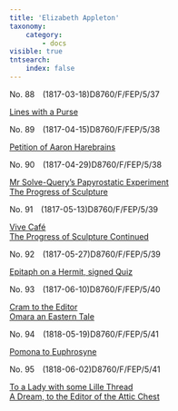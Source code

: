 ```yaml
---
title: 'Elizabeth Appleton'
taxonomy:
    category:
        - docs
visible: true
tntsearch:
    index: false
---
```


<div class="bottom">
<span class="meeting">No. 88&emsp;(1817-03-18)</span><span class="dro">D8760/F/FEP/5/37</span> <a href="https://calmview.derbyshire.gov.uk/calmview/Record.aspx?src=CalmView.Catalog&id=D8760%2fF%2fFEP%2f5%2f37" target="_blank"><i class="fa fa-external-link"></i></a>
</div>

[Lines with a Purse](../../season-9/meeting-88/purse)

<div class="bottom">
<span class="meeting">No. 89&emsp;(1817-04-15)</span><span class="dro">D8760/F/FEP/5/38</span> <a href="https://calmview.derbyshire.gov.uk/calmview/Record.aspx?src=CalmView.Catalog&id=D8760%2fF%2fFEP%2f5%2f38" target="_blank"><i class="fa fa-external-link"></i></a>
</div>

[Petition of Aaron Harebrains](../../season-9/meeting-89/petition)

<div class="bottom">
<span class="meeting">No. 90&emsp;(1817-04-29)</span><span class="dro">D8760/F/FEP/5/38</span> <a href="https://calmview.derbyshire.gov.uk/calmview/Record.aspx?src=CalmView.Catalog&id=D8760%2fF%2fFEP%2f5%2f38" target="_blank"><i class="fa fa-external-link"></i></a>
</div>

[Mr Solve-Query’s Papyrostatic Experiment](../../season-9/meeting-90/experiment)  
[The Progress of Sculpture](../../season-9/meeting-90/sculpture)

<div class="bottom">
<span class="meeting">No. 91&emsp;(1817-05-13)</span><span class="dro">D8760/F/FEP/5/39</span> <a href="https://calmview.derbyshire.gov.uk/calmview/Record.aspx?src=CalmView.Catalog&id=D8760%2fF%2fFEP%2f5%2f39" target="_blank"><i class="fa fa-external-link"></i></a>
</div>

[Vive Café](../../season-9/meeting-91/cafe)  
[The Progress of Sculpture Continued](../../season-9/meeting-91/sculpture)

<div class="bottom">
<span class="meeting">No. 92&emsp;(1817-05-27)</span><span class="dro">D8760/F/FEP/5/39</span> <a href="https://calmview.derbyshire.gov.uk/calmview/Record.aspx?src=CalmView.Catalog&id=D8760%2fF%2fFEP%2f5%2f39" target="_blank"><i class="fa fa-external-link"></i></a>
</div>

[Epitaph on a Hermit, signed Quiz](../../season-9/meeting-92/epitaph)  

<div class="bottom">
<span class="meeting">No. 93&emsp;(1817-06-10)</span><span class="dro">D8760/F/FEP/5/40</span> <a href="https://calmview.derbyshire.gov.uk/calmview/Record.aspx?src=CalmView.Catalog&id=D8760%2fF%2fFEP%2f5%2f40" target="_blank"><i class="fa fa-external-link"></i></a>
</div>

[Cram to the Editor](../../season-9/meeting-93/cram)  
[Omara an Eastern Tale](../../season-9/meeting-93/omara)

<div class="bottom">
<span class="meeting">No. 94&emsp;(1818-05-19)</span><span class="dro">D8760/F/FEP/5/41</span> <a href="https://calmview.derbyshire.gov.uk/calmview/Record.aspx?src=CalmView.Catalog&id=D8760%2fF%2fFEP%2f5%2f41" target="_blank"><i class="fa fa-external-link"></i></a>
</div>

[Pomona to Euphrosyne](../../season-10/meeting-94/euphrosyne)  

<div class="bottom">
<span class="meeting">No. 95&emsp;(1818-06-02)</span><span class="dro">D8760/F/FEP/5/41</span> <a href="https://calmview.derbyshire.gov.uk/calmview/Record.aspx?src=CalmView.Catalog&id=D8760%2fF%2fFEP%2f5%2f41" target="_blank"><i class="fa fa-external-link"></i></a>
</div>

[To a Lady with some Lille Thread](../../season-10/meeting-95/lille)  
[A Dream, to the Editor of the Attic Chest](../../season-10/meeting-95/dream)

